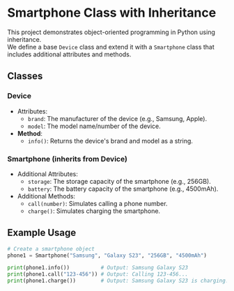# Smartphone Class with Inheritance

This project demonstrates object-oriented programming in Python using inheritance.  
We define a base `Device` class and extend it with a `Smartphone` class that includes additional attributes and methods.

## Classes

### Device
- Attributes:
  - `brand`: The manufacturer of the device (e.g., Samsung, Apple).
  - `model`: The model name/number of the device.
- **Method**:
  - `info()`: Returns the device's brand and model as a string.

### Smartphone (inherits from Device)
- Additional Attributes:
  - `storage`: The storage capacity of the smartphone (e.g., 256GB).
  - `battery`: The battery capacity of the smartphone (e.g., 4500mAh).
- Additional Methods:
  - `call(number)`: Simulates calling a phone number.
  - `charge()`: Simulates charging the smartphone.

## Example Usage
```python
# Create a smartphone object
phone1 = Smartphone("Samsung", "Galaxy S23", "256GB", "4500mAh")

print(phone1.info())          # Output: Samsung Galaxy S23
print(phone1.call("123-456")) # Output: Calling 123-456...
print(phone1.charge())        # Output: Samsung Galaxy S23 is charging.
